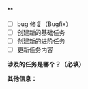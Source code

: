 <!-- PULL REQUEST TEMPLATE -->
<!-- (将 "[ ]" 换成 "[x]" 来选择列表项) -->

**

- [ ] bug 修复（Bugfix）
- [ ] 创建新的基础任务
- [ ] 创建新的进阶任务
- [ ] 更新任务内容

**涉及的任务是哪个？（必填）**

<!-- 例如：Uniswap-V2 -->

**其他信息：**

<!-- 具体更新/创建任务的内容有哪些 -->